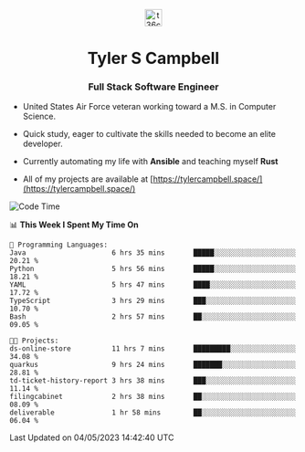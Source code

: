 <p align="center">
<a href="https://www.linkedin.com/in/t36campbell" target="blank"><img align="center" src="https://ik.imagekit.io/t36campbell/Portfolio/linkedin.png.original_m8bbGgPh6.png" alt="t36campbell" height="30" width="30" /></a>
</p>
<h1 align="center">Tyler S Campbell</h1>
<h3 align="center">Full Stack Software Engineer</h3>

* United States Air Force veteran working toward a M.S. in Computer Science.

* Quick study, eager to cultivate the skills needed to become an elite developer.

* Currently automating my life with **Ansible** and teaching myself **Rust**

* All of my projects are available at [https://tylercampbell.space/](https://tylercampbell.space/)

<!--START_SECTION:waka-->
![Code Time](http://img.shields.io/badge/Code%20Time-2%2C459%20hrs%2038%20mins-blue)

📊 **This Week I Spent My Time On** 

```text
💬 Programming Languages: 
Java                     6 hrs 35 mins       █████░░░░░░░░░░░░░░░░░░░░   20.21 % 
Python                   5 hrs 56 mins       █████░░░░░░░░░░░░░░░░░░░░   18.21 % 
YAML                     5 hrs 47 mins       ████░░░░░░░░░░░░░░░░░░░░░   17.72 % 
TypeScript               3 hrs 29 mins       ███░░░░░░░░░░░░░░░░░░░░░░   10.70 % 
Bash                     2 hrs 57 mins       ██░░░░░░░░░░░░░░░░░░░░░░░   09.05 % 

🐱‍💻 Projects: 
ds-online-store          11 hrs 7 mins       █████████░░░░░░░░░░░░░░░░   34.08 % 
quarkus                  9 hrs 24 mins       ███████░░░░░░░░░░░░░░░░░░   28.81 % 
td-ticket-history-report 3 hrs 38 mins       ███░░░░░░░░░░░░░░░░░░░░░░   11.14 % 
filingcabinet            2 hrs 38 mins       ██░░░░░░░░░░░░░░░░░░░░░░░   08.09 % 
deliverable              1 hr 58 mins        ██░░░░░░░░░░░░░░░░░░░░░░░   06.04 % 
```


 Last Updated on 04/05/2023 14:42:40 UTC
<!--END_SECTION:waka-->
